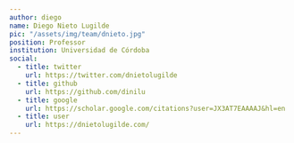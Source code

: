 ```yaml
---
author: diego
name: Diego Nieto Lugilde
pic: "/assets/img/team/dnieto.jpg"
position: Professor
institution: Universidad de Córdoba
social:
  - title: twitter
    url: https://twitter.com/dnietolugilde
  - title: github
    url: https://github.com/dinilu
  - title: google
    url: https://scholar.google.com/citations?user=JX3AT7EAAAAJ&hl=en
  - title: user
    url: https://dnietolugilde.com/
---
```

